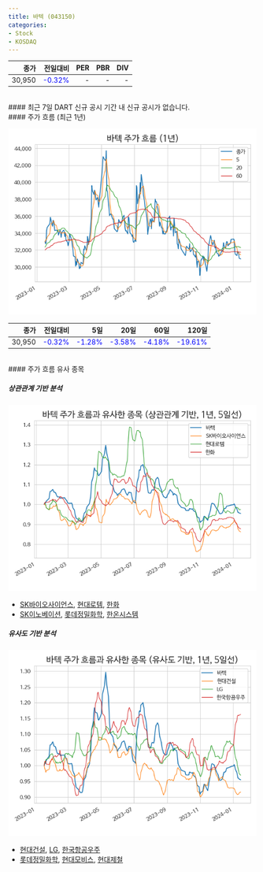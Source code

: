 ```yaml
---
title: 바텍 (043150)
categories:
- Stock
- KOSDAQ
---
```


|종가|전일대비|PER|PBR|DIV|
|---:|-------:|--:|--:|--:|
|30,950|<span style="color: blue">-0.32%</span>|-|-|-|

<!-- more -->

<br>
#### 최근 7일 DART 신규 공시
기간 내 신규 공시가 없습니다.

<br>
#### 주가 흐름 (최근 1년)

![043150](/assets/images/stock/043150.png)

|종가|전일대비|5일|20일|60일|120일|
|---:|-------:|--:|---:|---:|----:|
|30,950|<span style="color: blue">-0.32%</span>|<span style="color: blue">-1.28%</span>|<span style="color: blue">-3.58%</span>|<span style="color: blue">-4.18%</span>|<span style="color: blue">-19.61%</span>|

<br>
#### 주가 흐름 유사 종목

##### 상관관계 기반 분석

![043150](/assets/images/stock/043150_corr.png)
- [SK바이오사이언스](/302440/), [현대로템](/064350/), [한화](/000880/)
- [SK이노베이션](/096770/), [롯데정밀화학](/004000/), [한온시스템](/018880/)

##### 유사도 기반 분석

![043150](/assets/images/stock/043150_sim.png)
- [현대건설](/000720/), [LG](/003550/), [한국항공우주](/047810/)
- [롯데정밀화학](/004000/), [현대모비스](/012330/), [현대제철](/004020/)